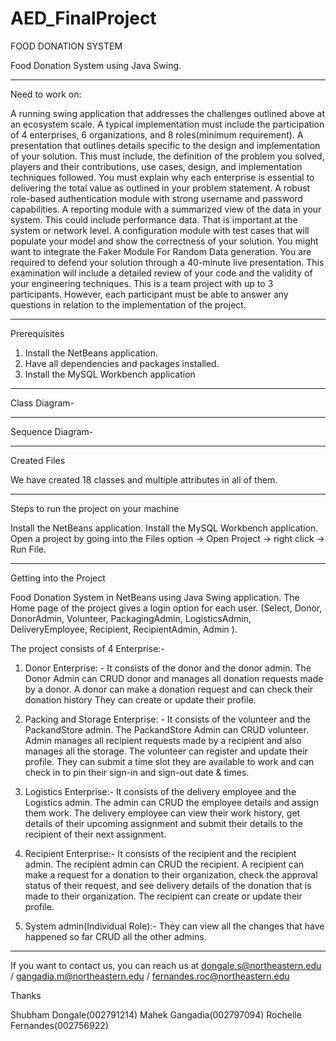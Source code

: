 # AED_FinalProject
FOOD DONATION SYSTEM

Food Donation System using Java Swing.

-------------------------------------------------------------------------------------------------------------------------------

Need to work on:
 
A running swing application that addresses the challenges outlined above at an ecosystem scale. 
A typical implementation must include the participation of 4 enterprises, 6 organizations, and 8 roles(minimum requirement).
A presentation that outlines details specific to the design and implementation of your solution. This must include, the definition of the problem you solved, players and their contributions, use cases, design, and implementation techniques followed.
You must explain why each enterprise is essential to delivering the total value as outlined in your problem statement.
A robust role-based authentication module with strong username and password capabilities.
A reporting module with a summarized view of the data in your system. This could include performance data. That is important at the system or network level.
A configuration module with test cases that will populate your model and show the correctness of your solution.
You might want to integrate the Faker Module For Random Data generation.
You are required to defend your solution through a 40-minute live presentation. This examination will include a detailed review of your code and the validity of your engineering techniques. 
This is a team project with up to 3 participants. However, each participant must be able to answer any questions in relation to the implementation of the project.

-------------------------------------------------------------------------------------------------------------------------------

Prerequisites

1. Install the NetBeans application.
2. Have all dependencies and packages installed.
3. Install the  MySQL  Workbench application

-------------------------------------------------------------------------------------------------------------------------------
Class Diagram-

-------------------------------------------------------------------------------------------------------------------------------
Sequence Diagram-


-------------------------------------------------------------------------------------------------------------------------------
Created Files

We have created 18 classes and multiple attributes in all of them.

-------------------------------------------------------------------------------------------------------------------------------

Steps to run the project on your machine

Install the NetBeans application.
Install the MySQL Workbench application.
Open a project by going into the Files option -> Open Project -> right click -> Run File.

-------------------------------------------------------------------------------------------------------------------------------

Getting into the Project

Food Donation System in NetBeans using Java Swing application. 
The Home page of the project gives a login option for each user.
(Select, Donor, DonorAdmin, Volunteer, PackagingAdmin, LogisticsAdmin, DeliveryEmployee, Recipient, RecipientAdmin, Admin ).

The project consists of 4 Enterprise:-
1. Donor Enterprise: -
It consists of the donor and the donor admin.
The Donor Admin can CRUD donor and manages all donation requests made by a donor.
A donor can make a donation request and can check their donation history 
They can create or update their profile.

2. Packing and Storage Enterprise: -
 It consists of the volunteer and the PackandStore admin. 
The PackandStore Admin can CRUD volunteer. 
Admin manages all recipient requests made by a recipient and also manages all the storage.
The volunteer can register and update their profile. 
They can submit a time slot they are available to work and can check in to pin their sign-in and sign-out date & times.

3. Logistics Enterprise:-
 It consists of the delivery employee and the Logistics admin.
 The admin can CRUD the employee details and assign them work.
The delivery employee can view their work history, get details of their upcoming assignment and submit their details to the recipient of their next assignment.

4. Recipient Enterprise:-
 It consists of the recipient and the recipient admin.
The recipient admin can CRUD the recipient.
 A recipient can make a request for a donation to their organization, check the approval status of their request, and see delivery details of the donation that is made to their organization.
The recipient can create or update their profile.

5. System admin(Individual Role):-
They can view all the changes that have happened so far
CRUD all the other admins.
 
----------------------------------------------------------------------------------------------------------------------

If you want to contact us, you can reach us at dongale.s@northeastern.edu / gangadia.m@northeastern.edu / fernandes.roc@northeastern.edu 

Thanks

Shubham Dongale(002791214)
Mahek Gangadia(002797094)
Rochelle Fernandes(002756922)

